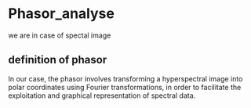 # Phasor_analyse

we are in case of spectal image 
## definition of phasor
In our case, the phasor involves transforming a hyperspectral image into polar coordinates using Fourier transformations, in order to facilitate the exploitation and graphical representation of spectral data.
